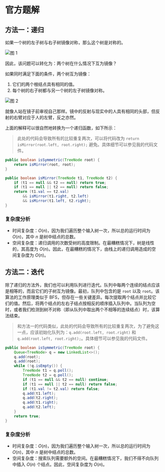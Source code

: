 # 官方题解

## 方法一：递归

如果一个树的左子树与右子树镜像对称，那么这个树是对称的。

![图 1](images/image1.png)

因此，该问题可以转化为：两个树在什么情况下互为镜像？

如果同时满足下面的条件，两个树互为镜像：

1. 它们的两个根结点具有相同的值。
2. 每个树的右子树都与另一个树的左子树镜像对称。

![图 2](images/image2.png)

就像人站在镜子前审视自己那样。镜中的反射与现实中的人具有相同的头部，但反射的右臂对应于人的左臂，反之亦然。

上面的解释可以很自然地转换为一个递归函数，如下所示：

> 此处的代码会导致所有的比较重复两次，可以将代码改为 `return isMirror(root.left, root.right);` 避免。具体细节可以参见我的代码文件。

```java
public boolean isSymmetric(TreeNode root) {
    return isMirror(root, root);
}

public boolean isMirror(TreeNode t1, TreeNode t2) {
    if (t1 == null && t2 == null) return true;
    if (t1 == null || t2 == null) return false;
    return (t1.val == t2.val)
        && isMirror(t1.right, t2.left)
        && isMirror(t1.left, t2.right);
}
```

### 复杂度分析

* 时间复杂度：$O(n)$，因为我们遍历整个输入树一次，所以总的运行时间为 $O(n)$，其中 $n$ 是树中结点的总数。
* 空间复杂度：递归调用的次数受树的高度限制。在最糟糕情况下，树是线性的，其高度为 $O(n)$。因此，在最糟糕的情况下，由栈上的递归调用造成的空间复杂度为 $O(n)$。

## 方法二：迭代

除了递归的方法外，我们也可以利用队列进行迭代。队列中每两个连续的结点应该是相等的，而且它们的子树互为镜像。最初，队列中包含的是 `root` 以及 `root`。该算法的工作原理类似于 BFS，但存在一些关键差异。每次提取两个结点并比较它们的值。然后，将两个结点的左右子结点按相反的顺序插入队列中。当队列为空时，或者我们检测到树不对称（即从队列中取出两个不相等的连续结点）时，该算法结束。

> 和方法一的代码类似，此处的代码会导致所有的比较重复两次，为了避免这一点，应该初始化队列为：`q.add(root.left, root.right)` 和 `q.add(root.left, root.right);`。具体细节可以参见我的代码文件。

```java
public boolean isSymmetric(TreeNode root) {
    Queue<TreeNode> q = new LinkedList<>();
    q.add(root);
    q.add(root);
    while (!q.isEmpty()) {
        TreeNode t1 = q.poll();
        TreeNode t2 = q.poll();
        if (t1 == null && t2 == null) continue;
        if (t1 == null || t2 == null) return false;
        if (t1.val != t2.val) return false;
        q.add(t1.left);
        q.add(t2.right);
        q.add(t1.right);
        q.add(t2.left);
    }
    return true;
}
```

### 复杂度分析

* 时间复杂度：$O(n)$，因为我们遍历整个输入树一次，所以总的运行时间为 $O(n)$，其中 $n$ 是树中结点的总数。
* 空间复杂度：搜索队列需要额外的空间。在最糟糕情况下，我们不得不向队列中插入 $O(n)$ 个结点。因此，空间复杂度为 $O(n)$。
